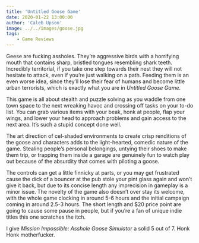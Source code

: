 ```yaml
---
title: 'Untitled Goose Game'
date: 2020-01-22 13:00:00
author: 'Caleb Upson'
image: ../../images/goose.jpg
tags:
    - Game Reviews
---
```


Geese are fucking assholes. They’re aggressive birds with a horrifying mouth that contains sharp, bristled tongues resembling shark teeth. Incredibly territorial, if you take one step towards their nest they will not hesitate to attack, even if you’re just walking on a path. Feeding them is an even worse idea, since they’ll lose their fear of humans and become little urban terrorists, which is exactly what you are in *Untitled Goose Game*.

This game is all about stealth and puzzle solving as you waddle from one town space to the next wreaking havoc and crossing off tasks on your to-do list. You can grab various items with your beak, honk at people, flap your wings, and lower your head to approach problems and gain access to the next area. It’s such a stupid concept done well.

The art direction of cel-shaded environments to create crisp renditions of the goose and characters adds to the light-hearted, comedic nature of the game. Stealing people’s personal belongings, untying their shoes to make them trip, or trapping them inside a garage are genuinely fun to watch play out because of the absurdity that comes with piloting a goose. 

The controls can get a little finnicky at parts, or you may get frustrated cause the dick of a bouncer at the pub stole your pint glass again and won’t give it back, but due to its concise length any imprecision in gameplay is a minor issue. The novelty of the game also doesn’t over stay its welcome, with the whole game clocking in around 5-6 hours and the initial campaign coming in around 2.5-3 hours. The short length and $20 price point are going to cause some pause in people, but if you’re a fan of unique indie titles this one scratches the itch.

I give *Mission Impossible: Asshole Goose Simulator* a solid 5 out of 7. Honk Honk motherfucker.

